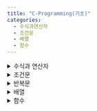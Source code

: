 ```yaml
---
title: "C-Programming(기초)"
categories:
  - 수식과연산자
  - 조건문
  - 배열
  - 함수
---
```


<details>
<summary> 수식과 연산자 </summary>
<div markdown="1">

# C_Programming 과제.1 (수식과 연산자)

### C_과제 1.c
양의 정수 한 개를 입력 받는다. 입력 받은 수가 3의 배수인 경우에는 3의 배수임을 출력하고 5의 배수인 경우에는 5의 배수임을 출력하고 15의 배수인 경우에는 15의 배수임을 출력 한다. 만약 입력 받은 수가 3, 5, 15의 배수가 아닌 경우에는 입력받은 수를 그대로 출력한다. 출 력문은 아래의 출력 예시와 같은 영어 형식으로 출력한다.
- 힌트: 논리 연산자(&&), 논리 부정 연산자(!), 산술 연산자(곱셈, 덧셈, 나머지), 괄호를 이용하 시오.
- if문 / for문 등 사용하지 않고 푸시오.

<img width="389" alt="스크린샷 2022-06-28 오후 11 03 38" src="https://user-images.githubusercontent.com/99342700/176198776-53c2657b-43fc-4723-8dc5-188f1ba77c46.png">

1. 입력 받을 N값과 출력 할 결과값 result 변수 지정
2. 입력 후 조건에 충족시 1 불충족시 0이 나오는 연산을 이용하여 충족하는 해당 연산에 배수만큼 곱하기.
3. 나와야 할 결과값에 맞춰 출력값 세팅

```c++
#include <stdio.h>

int main(void){
    int N=0; int result=0;
    scanf("%d",&N);

    result = ( (N%15 == 0) && (N%5 == 0) && (N%3 == 0) ) * 15 +
    ( (N%15 != 0) && (N%5 != 0) && (N%3 == 0) ) * 3 +
    ( (N%15 != 0) && (N%3 != 0) && (N%5 == 0) ) * 5 +
    ( (N%15 != 0) && (N%5 != 0) && (N%3) != 0 ) * N;
    
    printf("%d is a multiple od %d.",N,result);
    
    return 0;
}
```


### C_과제 2.c
연도를 입력받고, 해당 연도가 윤년인지 평년인지를 판단하는 프로그램을 작성하시오. 단, 윤년일 경우에는 L을, 평년일 경우에는 C를 출력하며, <u>반드시 조건 연산자</u>를 사용하시오.
- 윤년 = 4로 나누어떨어지는 수는 윤년인데, 그 중에서 100으로 나누어떨어지는 수는 제외한다. - 윤년 = 400 으로 나누어떨어지는 수는 윤년, 예) 400, 800, 2000
- 평년 = 그 외는 평년

<img width="443" alt="스크린샷 2022-06-29 오후 1 33 51" src="https://user-images.githubusercontent.com/99342700/176352582-81a3ca99-c848-4069-b8b2-89d4de14d7db.png">

1. 입력 받을 변수와 결과 값으로 출력 할 변수를 지정.
2. 조건 연산자를 사용하여 윤년일 경우 'L' 평년일 경우 'C'를 결과값에 저장.
3. 결과값 출력

```c++
#include<stdio.h>

int main(void){
	int N=0; char result=0;
	scanf("%d",&N);

	result = ( (N%4==0 || N%400==0) && (N%100!=0) ) ? 'L' : 'C';
	printf("%c",result);

	return 0;
}
```


### C_과제 3.c
세 자리 양의 정수 세 개를 입력 받는다. 각 수의 백의 자리수가 모두 같으면 T를 출 력하고, 두 수의 백의 자리수만 같으면 D를 출력하고, 백의 자리수가 모두 다르면 S를 출력하시 오.
- 힌트: 관계연산자( a==b a!=b )와 논리연산자( && || )와 괄호를 이용하시오.
- if문등 배우지 않은 문법 사용금지

<img width="382" alt="스크린샷 2022-06-29 오후 1 53 55" src="https://user-images.githubusercontent.com/99342700/176354581-5cdb16fb-dc1e-49b3-8f0e-1382ad57ea8f.png">

1. 입력받을 변수와 출력 할 결과값 변수 지정.
2. 입력받은 변수에 100의자리만 따로 저장.
3. 각 100의자리 수 비교 후 결과값 저장.
4. 결과값 출력.

```c++
#include<stdio.h>

int main(void){
	int A=0; int B=0; int C=0; 
	char result;
	scanf("%d %d %d",&A, &B, &C);
	A = (A/100) % 10;
	B = (B/100) % 10;
	C = (C/100) % 10;

	result = (A == B && A == C) * 'T' +
	(A == B && A != C) * 'D' +
	(A != B && A == C) * 'D' +
	(B == C && B != A) * 'D' +
	( (A != B && A != C) && (B != C && B != A) ) * 'S';

	printf("%c",result);
	return 0;
}
```



### C_과제 4.c
4자리 양수를 입력받은 후 그 수를 뒤집은 숫자와의 차의 절대값을 출력하는 프로그램 을 작성하시오.
- 힌트: 절대값을 계산하여 출력할 때 조건 연산자( ? )를 이용하시오.

<img width="302" alt="스크린샷 2022-06-29 오후 2 23 08" src="https://user-images.githubusercontent.com/99342700/176358032-4a85ce7f-6ef0-49fb-8312-12c5a9044a93.png">

1. 입력받을 변수와 각 자릿수를 표현 할 변수, 결과값 변수를 지정.
2. 자릿수를 표현 할 변수에 각 자릿수 저장.
3. 저장한 각 지릿수 변수들을 모두 더하여 뒤집은 값 만들기.
4. 기존의 값과 뒤집은 값을 빼기.
5. 조건 연산자를 이용하여 뺀 값이 양수면 그대로 출력 / 음수면 반대로 계산하여 출력.

```c++
#include <stdio.h>
int main(void)
{
  	int a=0; int b=0; int c=0; int d=0;
  	int n=0; int result=0; int add=0;
	scanf("%d", &n);

	a = n/1000;
	b = ((n/100)%10) * 10;
	c = ((n/10)%10) * 100;
	d = (n%10) * 1000;
	
	add = a+b+c+d;
	result = n - add;

	result > 0 ? printf("%d",n-add) : printf("%d",add-n);

  	return 0;
}
```


### C_과제 5.c
세 자리 양의 정수 한 개를 입력 받아 각 자리수 중에서 최소값을 찾아 출력하시오. 각 자리수는 서로 다르다고 가정한다.
- 힌트: 관계연산자( a>b )와 논리연산자( && )와 괄호를 이용하시오. - if문등 배우지 않은 문법 사용금지

<img width="399" alt="스크린샷 2022-06-29 오후 4 49 31" src="https://user-images.githubusercontent.com/99342700/176381866-6dc59c64-2b82-463b-8bbc-ec0bd45a26c8.png">

1. 입력 받을 변수와 각 자릿수의 변수, 출력 할 결과값 변수를 지정.
2. 각 자릿수를 변수에 저장.
3. 연산을 사용하여 최소값 찾기.
4. 결과값 출력.

```c++
#include <stdio.h>
int main(void){
	int N=0; int a=0,b=0,c=0; int result=0;
	scanf("%d",&N);

	a = (N/100) % 10;
	b = (N/10) % 10;
	c = N % 10;

	result = ( (a < b) && (a < c)) * a +
	( (b < a) && (b < c) ) * b +
	( (c < a) && (c < b) ) * c;

	printf("%d",result);

  	return 0;
}
```



### C_과제 6.c
정수 세 개를 입력 받는다. 세 수 중에서 중앙값을 출력하시오. 같은 수는 입력되지 않 는다고 가정한다.
-힌트: [문제5]번과해결방법이비슷하다. - if문등 배우지 않은 문법 사용금지

<img width="404" alt="스크린샷 2022-06-29 오후 5 03 48" src="https://user-images.githubusercontent.com/99342700/176384753-2e652e4c-a965-4060-8705-60ed846a73cd.png">

1. 5번 문제와 동일한 방식으로 세팅.
2. 각 자릿수 중 중간값인 경우 결과값에 저장.
3. 결과값 출력.

```c++
#include <stdio.h>
int main(void){
	int N=0; int a=0,b=0,c=0; int result=0;
	scanf("%d",&N);

	a = (N/100) % 10;
	b = (N/10) % 10;
	c = N % 10;

	result = ( (a < b && a > c) || (a > b && a < c) ) * a +
	( (b < a && b > c) || (b > a && b < c) ) * b +
	( (c < a && c > b) || (c > a && c < b) ) * c;

	printf("%d",result);

  	return 0;
}
```

</div>
</details>

<details>
<summary> 조건문 </summary>
<div markdown="1">

# C_Programming 과제.2 (조건문)

### C_과제 1.c
세 과목 점수 (0~100점 사이 정수)를 입력받는다. 세 과목 평균점수가 ◌ 90점 이상이면 “A”출력
◌ 80점 이상이면 “B”출력
◌ 70점 이상이면 “C” 출력
◌ 60점 이상이면 “D” 출력
◌ 어느 조건에도 해당되지 않으면 “F”가 출력되도록 작성하시오. – 그다음, 입력된 값들 중 최대값과 최소값을 화면에 출력하시오.

<img width="298" alt="스크린샷 2022-06-29 오후 6 19 13" src="https://user-images.githubusercontent.com/99342700/176401223-471d2e30-7029-4eff-824e-8c52c1421356.png">

1. 입력 받을 세개의 정수와 평균값을 저장 할 변수 지정.
2. 세개의 정수를 모두 더한 후 정수의 갯수 만큼 나눠서 평균값 변수에 저장.
3. 조건문을 사용하여 해당 문제에 명시된 조건에 맞추어 각각 기준 점수를 지정한 후 해당 점수일 시 출력.
4. 조건문을 사용하여 가장 큰 정수를 찾아서 출력.
5. 조건문을 사용하여 가장 작은 정수를 찾아서 출력.

```c++
#include <stdio.h>
int main(void){
	int A=0,B=0,C=0,avg=0;
	scanf("%d %d %d",&A,&B,&C);

    avg = (A+B+C)/3;

    if(avg >= 90){
        printf("A\n");
    }
    else if(avg >= 80){
        printf("B\n");
    }
    else if(avg >= 70){
        printf("C\n");
    }
    else if(avg >= 60){
        printf("D\n");
    }
    else{
        printf("F\n");
    }

    if(A > B && A > C){
        printf("max : %d\n",A);
    }
    else if(B > A && B > C){
        printf("max : %d\n",B);
    }
    else if(C > A && C > B){
        printf("max : %d\n",C);
    }

    if(A < B && A < C){
        printf("min : %d\n",A);
    }
    else if(B < A && B < C){
        printf("min : %d\n",B);
    }
    else if(C < A && C < B){
        printf("min : %d\n",C);
    }
	
  	return 0;
}
```



### C_과제 2.c
변종 분식에는 아래와 같은 메뉴가 있다. 대한이는 민국이와 함께 만 원짜리 지폐 한 장으로 들고 3개의 메뉴를 시켜 먹었다. 총 금액과 잔돈을 계산하여 예시와 같이 출력하는 프로그 램을 작성하시오.
- 음식 값이 예산(만원)을 초과하는 경우에는 잔돈이 아닌 “Insufficient Money”를 출력한다. - 메뉴 중복 선택가능. (예시) 메뉴 입력이 2 2 2처럼 같은 메뉴 주문도 가능하다.
- 메뉴는 무조건 3개를 시킨다.

<img width="490" alt="스크린샷 2022-06-29 오후 6 41 51" src="https://user-images.githubusercontent.com/99342700/176405971-9ecd71c1-6866-4e50-bcfb-7261816aa039.png">
<img width="391" alt="스크린샷 2022-06-29 오후 6 42 16" src="https://user-images.githubusercontent.com/99342700/176406003-a82e316f-9bdf-445d-8835-1d22e09e2890.png">

1. 입력 받을 변수, 각 메뉴, 총 금액, 남은 금액 변수 지정.
2. 입력 받은 변수 별로 각 메뉴를 지정했을 때 값을 총 금액에 더해주고 남은 금액에서는 빼기.
3. 남은 금액이 음수일 시 "Insufficient Money" 출력 양수일 시 총 금액과 남은 금액 출력.

```c++
#include <stdio.h>
int main(void){
	int N=0,M=0,S=0;
	int A=5000,B=2500,C=2000,D=1500,E=1000;
	int total=0;
	int money=10000;

	scanf("%d %d %d",&N,&M,&S);

	if(N == 1){
		total = total + A;
		money = money - A;
	}
	else if(N == 2){
		total = total + B;
		money = money - B;
	}
	else if(N == 3){
		total = total + C;
		money = money - C;
	}
	else if(N == 4){
		total = total + D;
		money = money - D;
	}
	else if(N == 5){
		total = total + E;
		money = money - E;
	}

	if(M == 1){
		total = total + A;
		money = money - A;
	}
	else if(M == 2){
		total = total + B;
		money = money - B;
	}
	else if(M == 3){
		total = total + C;
		money = money - C;
	}
	else if(M == 4){
		total = total + D;
		money = money - D;
	}
	else if(M == 5){
		total = total + E;
		money = money - E;
	}

	if(S == 1){
		total = total + A;
		money = money - A;
	}
	else if(S == 2){
		total = total + B;
		money = money - B;
	}
	else if(S == 3){
		total = total + C;
		money = money - C;
	}
	else if(S == 4){
		total = total + D;
		money = money - D;
	}
	else if(S == 5){
		total = total + E;
		money = money - E;
	}

	if(money < 0){
		printf("Insufficient Money");
	}
	else{
		printf("Total:%d\nChange:%d",total,money);
	}



  	return 0;
}
```



### C_과제 3.c
문자 1개와 숫자 1개를 예시와 같이 입력할 경우, 문자를 입력한 숫자만큼 증가 (예시 1) 시키는 프로그램을 작성하라.
- 조건) 대문자 및 소문자에 대해서 적용되며 숫자 및 특수문자는 입력한 글자를 그대로 출력한 다. 대문자의 끝 'Z'에 도달 한 경우 앞 'A'로 이동한다. 소문자 'z' 다음에는 소문자 'a'로 이동 한다. (힌트: 나머지 연산자 ‘%’ 사용)

<img width="445" alt="스크린샷 2022-06-29 오후 7 06 44" src="https://user-images.githubusercontent.com/99342700/176411114-7ee3c149-5eec-4e7c-8a3d-355f17239327.png">

1. 입력 받을 변수와 연산 할 변수 지정.
2. 소문자 / 대문자 / 그 외 범위 별로 나누어 조건문 사용.
3. 입력 받은 문자의 아스키코드 값에서 해당 범위의 알파벳 만큼 뺀 후 이동 할 값을 더하기.
4. 위에서 계산한 값을 아스키코드 값으로 나누어서 'Z'값이 넘어갈 때 다시 알파벳 맨 처음으로 오도록 세팅.
5. 세팅된 값에서 처음에 뺀 범위 내의 알파벳 더하기.
6. 각각 나온 값을 출력. (알파벳이 아닌경우 그대로 출력)

```c++
#include <stdio.h>
int main(void){
	char ch; int N=0; int M='Z'-'A'+1;
	scanf("%c %d",&ch,&N);

	if(ch >= 'a' && ch <= 'z'){
		ch = (ch - 'a' + N) % M + 'a';
		printf("%c",ch);
	}
	else if(ch >= 'A' && ch <= 'Z'){
		ch = (ch - 'A' + N) % M + 'A';
		printf("%c",ch);
	}
	else{
		printf("%c",ch);
	}
  	return 0;
}
```



### C_과제 4.c
두 자리 10진 정수를 입력 받은 후 영어단어로 변환하는 프로그램을 작성하시오. 예) 45를 입력할 경우 “forty-five”를 출력한다. 단, 입력된 정수가 두 자리 10진 정수가 아닌 경우 "none"을 출력한다.
- 힌트: if문안에 switch문을 사용한다(중첩).

<img width="299" alt="스크린샷 2022-06-29 오후 7 26 50" src="https://user-images.githubusercontent.com/99342700/176415087-f70bace0-003f-47df-a1c4-d770de303898.png">

1. 입력 할 변수와 각 자릿수 별로 출력 할 변수 지정.
2. 10~19까지 스위치문을 입력하여 출력.
3. 20 이상이면 스위치문을 이용하여 10의자리와 1의자리 각각 출력.
4. 범위 내에 해당 안될 시 "none"출력.

```c++
#include <stdio.h>

int main(void){
    int N=0; int max=0; int min=0;
    scanf("%d",&N);
    if(N>=10 && N <100){
        if(N >= 10 && N < 20){
            switch (N)
            {
            case 10 : printf("ten");
                break;
            case 11 : printf("eleven");
                break;
            case 12 : printf("twelve");
                break;
            case 13 : printf("thirteen");
                break;
            case 14 : printf("fourteen");
                break;
            case 15 : printf("fifteen");
                break;
            case 16 : printf("sixteen");
                break;
            case 17 : printf("seventeen");
                break;
            case 18 : printf("eighteen");
                break;
            case 19 : printf("nineteen");
                break;
            }
        }
        else{
            max = N/10; 
            min = N%10; 
            switch (max) 
            {
            case 2 : printf("twenty");
                break;
            case 3 : printf("thirty");
                break;
            case 4 : printf("forty");
                break;
            case 5 : printf("fifty");
                break;
            case 6 : printf("sixty");
                break;
            case 7 : printf("seventy");
                break;
            case 8 : printf("eighty");
                break;
            case 9 : printf("ninety");
                break;
            } 
            switch (min)
            {
            case 1 : printf("-one");
                break;
            case 2 : printf("-two");
                break;
            case 3 : printf("-three");
                break;
            case 4 : printf("-four");
                break;
            case 5 : printf("-five"); 
                break;
            case 6 : printf("-six");
                break;
            case 7 : printf("-seven");
                break;
            case 8 : printf("-eight");
                break;
            case 9 : printf("-nine"); 
                break;
            }
        }
    }
    else{
        printf("none");
    }

    return 0;
}
```



### C_과제 5.c
5자리의 양의 정수를 입력 받아 앞의 세 자리로 지역을 구분하는 프로그램을 if 문(문 제 5)과 switch 문(문제 6)으로 각각 완성하시오. 마지막 두 자리는 00으로 가정한다. 서울은 100, 101, 102로 시작한다. 입력의 오류(20100, 10111, 100123, - 10100, 70000, ... 등 형식에 맞지 않 는 입력값)에 대하여 none을 출력한다.

<img width="439" alt="스크린샷 2022-06-29 오후 7 42 10" src="https://user-images.githubusercontent.com/99342700/176417964-b16dae38-a859-42b4-a4bc-0c10e9304518.png">

1. 입력 받을 변수와 100의자리로 나타낼 변수 지정.
2. 입력 받은 변수를 100으로 너누어 100의자리 정수로 만들기.
3. if문을 이용하여 변수 중 1의자리의 수를 케이스별로 나누어 출력. 
4. 해당 조건에 해당하지 않을 시 "none"출력.

```c++
#include <stdio.h>

int main(void){
    int N=0; int HND=0;
    scanf("%d",&N);
    HND = N/100;
    if(HND==100){
        printf("Seoul");
    }
    else if(HND==101){
        printf("Seoul");
    } 
    else if(HND==102){
        printf("Seoul");
    }
    else if(HND==103){ 
        printf("Busan");
    }
    else if(HND==104){
        printf("Busan");
    }
    else if(HND==105){
        printf("Gwangju");
    }
    else{
        printf("none");
    }

    return 0;
}
```

### C_과제 6.c
5자리의 양의 정수를 입력 받아 앞의 세 자리로 지역을 구분하는 프로그램을 if 문(문 제 5)과 switch 문(문제 6)으로 각각 완성하시오. 마지막 두 자리는 00으로 가정한다. 서울은 100, 101, 102로 시작한다. 입력의 오류(20100, 10111, 100123, - 10100, 70000, ... 등 형식에 맞지 않 는 입력값)에 대하여 none을 출력한다.

<img width="439" alt="스크린샷 2022-06-29 오후 7 42 10" src="https://user-images.githubusercontent.com/99342700/176417964-b16dae38-a859-42b4-a4bc-0c10e9304518.png">

1. 입력 받을 변수와 100의자리로 나타낼 변수 지정.
2. 입력 받은 변수를 100으로 너누어 100의자리 정수로 만들기.
3. switch문을 이용하여 변수 중 1의자리의 수를 케이스별로 나누어 출력. 
4. 해당 조건에 해당하지 않을 시 "none"출력.

```c++
#include <stdio.h>

int main(void){
    int N=0; int HND=0;
    scanf("%d",&N);
    HND = N/100; 
    switch (HND)
    {
    case 100 : printf("Seoul");
        break;
    case 101 : printf("Seoul");
        break;
    case 102 : printf("Seoul");
        break;
    case 103 : printf("Busan");
        break;
    case 104 : printf("Busan");
        break;
    case 105 : printf("Gwangju");
        break;
    
    default: printf("none");
        break;
    }
    return 0;
}
```

</div>
</details>

<details>
<summary> 반복문 </summary>
<div markdown="1">

# C_Programming 과제.3 (반복문)

### C_과제 1-2.c
N개의 정수 M을 입력 받아, M과 M의 약수를 예시와 같이 출력하시오.
(단, N ≥ 3, M의 3자리 이상 정수) - 입력받은 각 정수에 대하여, (1) 입력된 정수를 그대로 출력하고
(2) 입력된 정수의 약수를 출력하고
(3) 각 정수에 대한 약수의 개수를 출력하고
(4) 약수의 개수가 가장 많은 M을 출력
(약수의 개수가 동일한 정수가 있을 경우, 첫 번째 일치하는 정수만 해당함)

<img width="594" alt="스크린샷 2022-06-30 오후 6 07 11" src="https://user-images.githubusercontent.com/99342700/176638774-501729b2-b790-41d7-9623-25906bb17203.png">

1. 각각의 변수 지정.
2. N번 만큼의 반복을 할 for문을 입력.
3. 이중 for문으로 약수를 구하여 약수일 시 출력과 갯수 추가.
4. 갯수 출력 후 줄 바꿈.
5. 카운트값을 비교하여 조건에 맞을 시 새로운 카운트 변수에 기존 카운트값 저장.
6. 카운트값이 가장 높은 값 출력.

```c++
#include <stdio.h>

int main(void){
    int N=0,M=0,cnt=0,ccnt=0,max=0;
	scanf("%d",&N);

	for(int i=0; i<N; i++){
		scanf("%d",&M);
		printf("%d:",M);
		for(int j=1; j<=M; j++){
			if(M%j==0){
				printf(" %d",j);
				cnt++;
			}
		}
		printf(" %d\n",cnt);
		if(ccnt < cnt){
			ccnt = cnt;
			max = M;
		}
		cnt=0;
	}
	printf("%d",max);
    return 0;
}
```



### C_과제 2-2.c
1 이상 1000 이하의 두 개의 양의 정수 N 과 M을 사용자로부터 입력 받아 N부터 M 까지의 각 숫자의 약수의 개수를 계산해서 약수의 개수가 가장 큰 수를 출력하고 그 수 의 약수의 개수도 함께 출력하시오. (만약, 약수의 개수가 가장 많은 수가 지정된 범위 내에서 여 러 개 존재할 때 가장 작은 수를 선택.)
단,각숫자의약수의개수는소인수분해를통해구하시오.숫자 을소인수의지수형태 n=ap xbq xcr 로나타낼수있을때,n의약수의개수는이다.예를들 어, 72 = 23 x 32 의 약수의 개수는  이다. 소인수 분해를 통해 계산했는지 확 인하기 위해 소인수의 지수 합 ()을 추가로 출력하시오.
- 입력: N M
- 출력: (약수의 개수가 가장 큰 수) (약수의 개수) (소인수의 지수 합)

<img width="393" alt="스크린샷 2022-06-30 오후 6 26 36" src="https://user-images.githubusercontent.com/99342700/176642754-0bad9f58-4560-41d4-90ae-3fb1816619b5.png">

1. 각각 변수 지정.
2. for문을 이용하여 N ~ M 까지 약수를 구하고 약수의 개수 1씩 올리기.
3. 갯수가 클 때 마다 i값(현재 N값) 저장.
4. 반복 연산으로 약수의 개수가 가장 큰 수와 그 약수의 개수를 출력.
5. 약수의 개수가 가장 큰 수를 2부터 나누며 다시 약수를 구하기.
6. 가장 큰 수가 0이 될 때 까지 반복 계산.
7. 소인수의 지수 합 출력.

```c++
#include <stdio.h>
int main(void)
{
  int N=0; int M=0; int cnt=0; int max=0; int answer=0;
  scanf("%d %d",&N,&M);
  if( ( N < 1 || N > 1000 ) || ( M < 1 || M > 1000 ) ){return -1;}
      for(int i=N; i<=M; i++){ 
        for(int j=2; j<=i; j++){ 
          if(i%j==0){
           cnt++;
          }
          if(max<cnt){ 
          max=cnt;
          answer=i; 
          }
        } 
         cnt=0;
      }    
       printf("%d %d ",answer,max+1);
      int f=2; int exp=0;
      while(answer>1){
        if(answer%f==0){
          exp++;
          answer=answer/f; 
        } 
        else{ 
          f++;
          if(answer%f==0){
            exp++;
            answer=answer/f;
          }
        } 
      } 
      printf("%d",exp); 
  return 0;
}
```



### C_과제 3.c
<img width="481" alt="스크린샷 2022-06-30 오후 6 37 42" src="https://user-images.githubusercontent.com/99342700/176645175-9c1ee1a6-0335-468e-a16a-6b5cc777110d.png">
<img width="462" alt="스크린샷 2022-06-30 오후 6 38 11" src="https://user-images.githubusercontent.com/99342700/176645183-362e91e2-3650-443e-9553-11cdbff88a3b.png">

1. 각각 변수 지정.
2. 조건을 충족하지 못할 시 주어진 멘트를 출력하며 종료.
3. 조건에 나온대로 순열 / 중복순열 / 조합 / 중복조합 을 계산하여 출력. 

```c++
#include <stdio.h>
int main(void)
{
    int n=0; int r=0; long long s=1; int nt=0; long long js=1;
    int rt=1; long long jj=1; int jt=0; long long j=1;

    scanf("%d %d",&n,&r); 
    if(n < r || r <= 0){ 
        printf("inputs n and r must satisfy '0 < r <= n'.");
        return -1;
    }

    nt = n;
    for(int i=0; i<r; i++){
        s = s * nt;
        nt--;
    }
    printf("%dP%d=%lld\n",n,r,s);

    for(int i=0; i<r; i++){
        js = js * n; 
    }
    printf("%dPI%d=%lld\n",n,r,js);

    for(int i=1; i<=r; i++){
        rt = rt * i;
    }
    j = s/rt;
    printf("%dC%d=%lld\n",n,r,j);

    jt = n + r -1; 
    for(int i=1; i<=r; i++){
        jj = jj * jt;
        jt--;
    }
    jj = jj / rt; 
    printf("%dH%d=%lld",n,r,jj);


  return 0;
}
```



### C_과제4-2.c
찾기 원하는 0이 아닌 한 자리 정수 T를 입력 받는다. 그 후 한 자리 혹은 여러 자리를 갖는 정수를 0이 나오기 전까지 지속적으로 입력 받은 다음 입력 받은 정수들에 T가 등장한 횟수, T 보다 작은 수가 등장한 횟수, T 보다 큰 수가 등장한 횟수를 출력하는 프로그램을 작성하시오. 이 때, 마지막에 입력된 0은 무시되며, 입력되는 수는 모두 양수라고 가정한다.

<img width="483" alt="스크린샷 2022-06-30 오후 6 47 51" src="https://user-images.githubusercontent.com/99342700/176647422-31873ae0-aed8-4be7-9718-27926e3a65a6.png">

1. 각각 변수 지정
2. 이중 반복문을 이용하여 각 자릿수의 값을 입력한 N과 비교하여 큰 값 / 작은 값 / 같은 값 나누어 저장.
3. 각각 나눈 변수 출력. 

```c++
#include <stdio.h>
int main(void)
{
  int N=0; int M=0; int num=0; int cnt=0,min=0,max=0;
  scanf("%d",&N);

  while(1){
	  scanf("%d",&M);
	  if(M == 0){break;}

	  for(int i=M; i>0; i=i/10){
		  num = i%10;
		  if(num == N){
			  cnt++;
		  }
		  else if(num > N){
			  max++;
		  }
		  else{
			  min++;
		  }
	  }	  
  }
  printf("%d %d %d",cnt,min,max);
  return 0;
}
```



### C_과제 5-3.c
정수 N을 입력 받아 (N>0)
- 자리수가 짝수인 수들만 역순으로 만든 수를 출력하시오. 그런 다음, - 자리수가 홀수인 수들만 역순으로 만든 수를 출력하시오.

<img width="381" alt="스크린샷 2022-06-30 오후 7 03 50" src="https://user-images.githubusercontent.com/99342700/176650935-88e380d5-b102-4377-bda6-c4c7a3bd52a0.png">

1. 각각 필요한 변수 지정.
2. 입력받은 N이 0이 될 때 까지 반복.
3. 입력받은 값을 1의자리부터 나누며 각 자릿수가 짝수일 경우와 홀수일 경우 구분.
4. 짝수일 경우 자릿수를 곱하며 뒤집은 값이 나오게 연산.
5. 홀수일 경우 짝수일 경우와 마찬가지로 연산.
6. 짝수인 경우와 홀수인 경우 출력.

```c++
#include <stdio.h>
int main(void)
{
  int N=0; int num=0; int even=0,odd=0;
  scanf("%d",&N);

  for(int i=N; i>0; i=i/10){
	  num = i % 10;
	  if(num%2 == 0){
		  even = even * 10;
		  even = even + num;
	  }
	  else if(num%2 != 0){
		  odd = odd * 10;
		  odd = odd + num;
	  }
  }
  printf("%d %d",even,odd);
  return 0;
}
```



### C_과제 6-2.c
삼각형 높이를 나타내는 N을 종료 조건 시까지 반복해서 입력받고, 앞의 문 제(문제 1-1)와 동일한 사각형 모양을 순서대로 출력하는 프로그램을 작성하시오.
(단, 2 <= N <= 20)
- 종료조건: 0, 1, 음수, 3의 배수 입력

<img width="433" alt="스크린샷 2022-06-30 오후 7 17 46" src="https://user-images.githubusercontent.com/99342700/176653704-a93a459a-1063-4e19-963a-ac579b469ba4.png">

1. 각각 필요한 변수 지정.
2. 반복하여 입력을 받고, 입력 예시와 맞게 가로 세로 인덱스를 구축 할 반복문코드 작성.
3. 각 인덱스 별로 모양에 맞추어 공백 / O / X 지정 후 출력.

```c++
#include <stdio.h>
int main(void){
int N=0;

while(1){
  	scanf("%d",&N);
  	if(N <= 1 || N%3 == 0){return -1;}
  	for(int i=0; i<N; i++){
	  	for(int j=0; j<N*2-1; j++){
		  	if(i+j < N-1){
				  printf(" ");
		  	}
		  	else if(j-i > N-1){
				  printf(" ");
		  	}
		  	else if(i+j == N-1){
				  printf("O");
		  	}
		  	else if(j-i == N-1){
				  printf("O");
		 	}
		  	else if(i == N-1){
				  printf("O");
		  	}
		  	else if(i+j >= N){
				  printf("X");
		  	}
	 	}
	  	printf("\n");
  	}
  }	  
  return 0;
}
```

</div>
</details>

<details>
<summary> 배열 </summary>
<div markdown="1">
# C Programming 4차 과제

### 1. C_과제 1-2.c
회문수는 순서대로 읽은 수와 거꾸로 읽은 수가 일치하는 수를 말한다. 예를 들면
34543은 회문수이고, 34567은 회문수가 아니다. 정수 M1과 M2를 먼저 입력받고, 종료 조건까지 정수
N을 반복해서 입력받는다. (1) 정수 N을 한 자리씩 나누어, 가장 마지막 자릿수부터 순차적으로 배열 Y에 저장한다. (정수 N
의 일의 자릿수가 Y[0]의 원소가, 십의 자릿수가 Y[1]의 원소가 되는 방식이다.) (2) 배열 Y의 원소 중 인덱스 M1과 M2 위치의 원소를 삭제한다. 단, M1 또는 M2가 배열 Y의 원소의 수보다 큰 경우, 해당 위치에서 삭제되는 원소는 없다. (3) 배열 Y의 남은 원소로 만들어지는 정수가 회문수이면, 이때의 정수 N을 배열 X에 저장한다. (4) 배열 X에 저장된 정수를 가장 큰 수부터 내림차순으로 정렬하여 출력한다. (5) 입력된 정수 중 조건을 만족하는 정수가 하나도 없는 경우, “none”을 출력한다.
 - 종료 조건 : 0 또는 음수 입력
 - 입력되는 정수의 최대 개수는 100이다.
 - 입력된 정수 N 중에, Y[M1]과 Y[M2]의 자릿수를 삭제한 후, 남는 자릿수가 없는 정수는 없다고 가정한다.

 <img width="587" alt="스크린샷 2022-07-04 오전 2 48 55" src="https://user-images.githubusercontent.com/99342700/177051448-0efe1d33-5e2e-4431-8e02-d3d82fe6d17b.png">

1. 배열 및 정수 변수 지정.
2. for문을 이용하여 입력받은 정수N을 Y배열에 역순으로 저장.
3. for문을 이용하여 입력받은 M1,M2인덱스를 제외한 값을 Z배열에 저장.
4. for문을 이용하여 Z배열의 첫 번째 인덱스와 마지막 인덱스 부터 안쪽으로 차례대로 비교하며 카운트.
5. 만약 인덱스의 값과 비교한 카운트 값이 같을 경우 회문수이므로 X배열에 회문수 저장.
    - 한번이라도 회문수가 나오면 체크.(체크가 한번도 안되면 "none" 출력)
6. X배열 안에있는 값을 내림차순으로 저장.
7. X배열 순서대로 출력.

```c++
#include <stdio.h>

int main(void){
	int X[100]={0},Y[100]={0},Z[100]={0};
	int M1=0,M2=0,N=0,cnt=0,st=0,temp=0,idx=0,result=0,check=0;;
	scanf("%d %d",&M1,&M2);

	while(1){
		scanf("%d",&N);
		if(N < 1){break;}

		for(int i=N; i>0; i=i/10){
			Y[idx++] = i % 10;
			cnt++;
		}
		idx = 0;

		for(int i=0; i<cnt; i++){
			if(i == M1 || i == M2){
				continue;
			}
			else{
				Z[idx++] = Y[i];
			}
		}

		for(int i=0; i<idx; i++){
			if(Z[i] == Z[idx-1-i]){
				temp++;
			}
		}

		if(idx == temp){
			X[result++] = N;
			check = 1;
		}
		temp = 0;
		idx = 0;
		cnt = 0;
	}

	for(int i=0; i<result; i++){
		for(int j=0; j<result; j++){
			if(X[i] > X[j]){
				st = X[i];
				X[i] = X[j];
				X[j] = st;
			}
		}
	}
	if(check == 1){
		for(int i=0; i<result; i++){
			printf("%d ",X[i]);
		}
	}	
	else{
		printf("none");
	}
    return 0;
}
```



### C_과제 2-2.c
종료 조건까지 문자를 반복해서 입력받아, 배열 X에 저장한다.
 (1) 배열 X에 저장된 문자 중 중복된 문자는 제외하고 배열 Y에 저장한다. 동일한 문자가 여러
번 나오는 경우, 가장 처음에 입력된 문자를 배열 Y에 저장한다.
 (2) 배열 Y에 저장된 문자들을 출력한다.
 (3) 정수 M을 입력받고, M개의 문자를 입력받아 배열 Z에 저장한다. 단, M≤N.
 (4) 배열 Y에 저장된 문자 중에 배열 Z에 저장된 M개의 문자가 연속해서 나타나면, 배열 Y에서 연속된 M개 문자의 시작 위치(배열의 인덱스 값)을 출력한다. (5) 배열 Y에 저장된 문자 중에 배열 Z에 저장된 M개의 문자가 연속해서 나타나지 않으면
“none”을 출력한다.
 - 종료 조건 : 문자 ‘!’ 입력
 - 입력되는 문자의 최대 개수는 100이다. 
 - M 입력 후 배열 Z에 문자들을 입력받아 저장하기 전에  getchar();  문장을 사용해서
  <enter>를 읽어 들여야 함

<img width="622" alt="스크린샷 2022-07-05 오후 12 59 34" src="https://user-images.githubusercontent.com/99342700/177247102-f3fe15b0-1e1c-4c92-99a2-b3ff2f91a300.png">

1. 문제에 맞는 변수 지정.
2. 종료조건 전까지 무한루프를 이용하여 반복 계산.
3. 입력한 X배열에 중복되는 문자가 나오면 카운트를 하여 카운트가 자기자신 외에 더 있으면 Y배열에 저장 안함.
4. 중복되지 않은 문자들로 이루어진 Y배열 출력.
5. M을 입력받고 M크기 만큼의 문자를 새로운 배열 Z에 저장.
6. for문을 이용하여 같은 문자가 나오면 그 다음 문자들도 같은지 확인.
7. 몇번째에서 해당 문자가 시작하는지 카운트 후 출력.
8. 그 외에는 none출력.

```c++
#include <stdio.h>

int main(void){
    char X[100],Y[100],Z[100];
	int idx=0,cnt=0,ccnt=0,temp=0,M=0,a=0,b=0,c=0;

	while(1){
		scanf("%c",&X[idx++]);
		if(X[idx-1] == '!'){break;}
	} 

	for(int i=0; i<idx; i++){
		for(int j=i; j>=0; j--){
			if(X[i] == X[j]){
				cnt++;
			}
		}
		if(cnt == 1){
			Y[temp++] = X[i];
		}
		cnt=0;
	}

	for(int i=0; i<temp-1; i++){
		printf("%c",Y[i]);
	}

	scanf("%d",&M);
	getchar();

	for(int i=0; i<M; i++){
		scanf("%c",&Z[i]);
	}

	for(int i=0; i<temp; i++){
		for(int j=0; j<M; j++){
			if(Y[i] == Z[j]){
				a = i;
				b = j;
				for(int k=0; k<M-1; k++){
					if(Y[++a] == Z[++b]){
						ccnt++;
					}
				}
			}
		}
		if(ccnt == M-1){
			printf("\n%d",i);
			c = 1;
		}
		ccnt=0;
	}
	if(c == 0){
		printf("\nnone");
	}

    return 0;
}
```



### C_과제 3-2.c
1부터 20까지 정수를 배열 A[0]에서 A[19]에 순서대로 저장하고, 양의 정수 F(<20), R(F<R<20), M을 입력받아 A[F]부터 A[R]까지의 정수 중, A[R]부터 M개의 정수를 하나씩 오른쪽으로 이동시키는 프로그램을 작성하시오. M은 R-F+1보다 작은 수이다.

<img width="788" alt="스크린샷 2022-07-06 오후 4 18 26" src="https://user-images.githubusercontent.com/99342700/177492631-bcf822db-61fb-48ea-8d6f-5dee5cabd900.png">

1. 조건에 맞게 변수 지정.
2. 범위 내의 인덱스 크기 구하기.
3. 해당 인덱스 범위 내의 값들을 새로운 배열에 저장.
4. 새롭게 저장한 배열을 기존 배열의 N부터 차례로 저장하고 출력.

```c++
#include <stdio.h>

int main(void){
    int arr[20] = {1,2,3,4,5,6,7,8,9,10,11,12,13,14,15,16,17,18,19,20}; 
	int X[20] = {0};
	int F=0,R=0,M=0,N=0,next=0,idx=0,cnt=0; 
	scanf("%d %d %d",&F,&R,&M); 

	N = R - M + 1;
	next = R;

	for(int i=N; i<=R; i++){
		X[idx++] = arr[i]; 
		cnt++; 
	}
	idx = cnt-1;

	for(int i=N; i<=R; i++){
		arr[i] = X[idx++]; 
		if(idx == cnt){
			idx = 0;
		}
	}

	for(int i=0; i<20; i++){ 
		printf("%d ",arr[i]);
	}

    return 0;
}
```



### C_과제 4-3.c
정수 N을 입력받고, N개의 정수 읽어 들여 1, 2단계 [ 문제 4-1 ] [ 문제 4-2 ]를 수 행한후, 결과로나온배열에다시2단계[문제4-2]를계속적용하여전체N개의정수중가 장 큰 수, 가장 작은 수가 남을 때 까지 반복하는 프로그램을 작성하시오.

<img width="788" alt="스크린샷 2022-07-06 오후 4 18 26" src="https://user-images.githubusercontent.com/99342700/177605977-a841542b-3f49-4c36-8e0b-cc2e2de639ad.png">

1. 각 변수 지정.
2. 입력 받은 크기로 각 배열 변수 지정.
3. 입력 받은 배열을 역순으로 출력.
4. 각 최대/최소 변수에 배열의 첫 번째 인덱스 저장.
5. 반복할 때 i는 3칸씩 이동.
6. max변수에 가장 큰 값 저장.
7. min변수에 가장 작은 값 저장.
8. 배열에 최대/최소값 각각 저장 후 출력.

```c++
#include <stdio.h>

int main(void){
    int N=0,idx=0,cnt=0,M=0,max=0,min=0;
	scanf("%d",&N);
	int arr[N],temp[N],X[N],Y[N],max_cnt[N],min_cnt[N];

	for(int i=0; i<N; i++){
		scanf("%d",&arr[i]);
		temp[i] = arr[i];
	}

	for(int i=N-1; i>=0; i--){
		printf(" %d",arr[i]);
	}
	printf("\n");

	while(1){
		idx=0;
		for(int i=0; i<N; i=i+3){
			max = arr[i];
			min = temp[i];
			for(int j=i; j<i+3 && j<N; j++){
				if(max < arr[j]){
					max = arr[j];
				}
				if(min > temp[j]){
					min = temp[j];
				}
			}
			max_cnt[idx] = max;
			min_cnt[idx] = min;
			idx++;
		}


		for(int i=0; i<idx; i++){
			printf(" %d",max_cnt[i]);
		}
		printf("\n");
		for(int i=0; i<idx; i++){
			printf(" %d",min_cnt[i]);
		}
		printf("\n");
		N = idx;
		if(N == 1){
			break;
		}
		for(int i=0; i<N; i++){
			arr[i] = max_cnt[i];
			temp[i] = min_cnt[i];
		}
	}
	return 0;
}
```



### C_과제 5-2.c
두 집합 A, B 의 원소를 합쳐서 합집합을 만들려고 한다. 두 집합의 원소는 각각 음 수가 입력될 때까지의 원소이다. 문제 5-1처럼 중복된 원소가 입력될 수 있고 이 때는 집합에 추 가되지 않아야 한다. 합집합은 두 집합이 합쳐 진 후 정렬을 하여 오름차순으로 출력한다.
각 줄에서, 음수를 제외하고 최대 100개의 정수가 입력된다.

<img width="697" alt="스크린샷 2022-07-07 오후 7 03 15" src="https://user-images.githubusercontent.com/99342700/177748308-cf2affc1-157a-475d-95c6-e1e23240b4f5.png">

1. 필요한 배열 및 변수 지정.
2. 종료조건 전까지 입력받고 입력받은 값은 A,B배열에 저장.
3. 현재 위치부터 0인덱스까지 비교하며 같은 경우가 자기 자신 밖에 없을 때 새로운 배열에 저장.(반복된 수 제거)
4. 반복 제거한 두 배열을 하나의 배열로 합치기.
5. 합친 배열에 반복값이 있는지 확인하고 반복된 수는 제외하고 새로운 배열에 저장.
6. 가장 작은 수 부터 정렬하며 오름차순으로 저장.
7. 해당 배열 출력.

```c++
#include <stdio.h>

int main(void){
    int A[101],B[101],C[101],D[101],E[202],F[101],G[101];
	int idx=0,idx2=0,idx3=0,idx4=0,idx5=0,cnt=0,num1=0,num2=0,add=0,min=99999999,n=0,temp=0;

	while(1){
		scanf("%d",&temp);
		if(temp < 0){break;}
		A[num1++] = temp;
	} 
	
	while(1){
		scanf("%d",&temp);
		if(temp < 0){break;}
		B[num2++] = temp;
	}

	for(int i=0; i<num1; i++){
		for(int j=i; j>=0; j--){
			if(A[i] == A[j]){
				cnt++;
			}
		}
		if(cnt==1){
			C[idx++] = A[i]; 
		}
		cnt=0;
	}
	cnt=0;
	for(int i=0; i<num2; i++){
		for(int j=i; j>=0; j--){
			if(B[i]==B[j]){
				cnt++;
			}
		}
		if(cnt==1){
			D[idx2++] = B[i];
		}
		cnt=0;
	}
	cnt=0;

	add = idx + idx2;

	for(int i=0; i<idx; i++){
		E[idx3++] = C[i]; 
	}

	for(int i=0; i<idx2; i++){
		E[idx3++] = D[i];
	}

	for(int i=0; i<add; i++){
		for(int j=i; j>=0; j--){
			if(E[i] == E[j]){
				cnt++;
			}
		}
		if(cnt == 1){
			F[idx4++] = E[i];
		}
		cnt=0;
	}

	for(int i=0; i<idx4; i++){
		for(int j=0; j<idx4-1; j++){
			if(F[j] > F[j+1]){
				min = F[j];
				F[j] = F[j+1];
				F[j+1] = min;
			}
		}
	}

	for(int i=0; i<idx4; i++){
		printf("%d ",F[i]);
	}


	return 0;
}
```
</div>
</details>

<details>
<summary> 함수 </summary>
<div markdown="1">

# C_Programming 5차 과제

### 1. C_과제 1-2.c
회문수는 순서대로 읽은 수와 거꾸로 읽은 수가 일치하는 수를 말한다. 예를 들면
34543은 회문수이고, 34567은 회문수가 아니다. 정수 M1과 M2를 먼저 입력받고, 종료 조건까지 정수
N을 반복해서 입력받는다. (1) 정수 N을 한 자리씩 나누어, 가장 마지막 자릿수부터 순차적으로 배열 Y에 저장한다. (정수 N
의 일의 자릿수가 Y[0]의 원소가, 십의 자릿수가 Y[1]의 원소가 되는 방식이다.) (2) 배열 Y의 원소 중 인덱스 M1과 M2 위치의 원소를 삭제한다. 단, M1 또는 M2가 배열 Y의 원소의 수보다 큰 경우, 해당 위치에서 삭제되는 원소는 없다. (3) 배열 Y의 남은 원소로 만들어지는 정수가 회문수이면, 이때의 정수 N을 배열 X에 저장한다. (4) 배열 X에 저장된 정수를 가장 큰 수부터 내림차순으로 정렬하여 출력한다. (5) 입력된 정수 중 조건을 만족하는 정수가 하나도 없는 경우, “none”을 출력한다.
 - 종료 조건 : 0 또는 음수 입력
 - 입력되는 정수의 최대 개수는 100이다.
 - 입력된 정수 N 중에, Y[M1]과 Y[M2]의 자릿수를 삭제한 후, 남는 자릿수가 없는 정수는 없다고 가정한다.

 <img width="587" alt="스크린샷 2022-07-04 오전 2 48 55" src="https://user-images.githubusercontent.com/99342700/177051448-0efe1d33-5e2e-4431-8e02-d3d82fe6d17b.png">

1. 배열 및 정수 변수 지정.
2. for문을 이용하여 입력받은 정수N을 Y배열에 역순으로 저장.
3. for문을 이용하여 입력받은 M1,M2인덱스를 제외한 값을 Z배열에 저장.
4. for문을 이용하여 Z배열의 첫 번째 인덱스와 마지막 인덱스 부터 안쪽으로 차례대로 비교하며 카운트.
5. 만약 인덱스의 값과 비교한 카운트 값이 같을 경우 회문수이므로 X배열에 회문수 저장.
    - 한번이라도 회문수가 나오면 체크.(체크가 한번도 안되면 "none" 출력)
6. X배열 안에있는 값을 내림차순으로 저장.
7. X배열 순서대로 출력.

```c++
#include <stdio.h>

int main(void){
	int X[100]={0},Y[100]={0},Z[100]={0};
	int M1=0,M2=0,N=0,cnt=0,st=0,temp=0,idx=0,result=0,check=0;;
	scanf("%d %d",&M1,&M2);

	while(1){
		scanf("%d",&N);
		if(N < 1){break;}

		for(int i=N; i>0; i=i/10){
			Y[idx++] = i % 10;
			cnt++;
		}
		idx = 0;

		for(int i=0; i<cnt; i++){
			if(i == M1 || i == M2){
				continue;
			}
			else{
				Z[idx++] = Y[i];
			}
		}

		for(int i=0; i<idx; i++){
			if(Z[i] == Z[idx-1-i]){
				temp++;
			}
		}

		if(idx == temp){
			X[result++] = N;
			check = 1;
		}
		temp = 0;
		idx = 0;
		cnt = 0;
	}

	for(int i=0; i<result; i++){
		for(int j=0; j<result; j++){
			if(X[i] > X[j]){
				st = X[i];
				X[i] = X[j];
				X[j] = st;
			}
		}
	}
	if(check == 1){
		for(int i=0; i<result; i++){
			printf("%d ",X[i]);
		}
	}	
	else{
		printf("none");
	}
    return 0;
}
```



### C_과제 2-2.c
종료 조건까지 문자를 반복해서 입력받아, 배열 X에 저장한다.
 (1) 배열 X에 저장된 문자 중 중복된 문자는 제외하고 배열 Y에 저장한다. 동일한 문자가 여러
번 나오는 경우, 가장 처음에 입력된 문자를 배열 Y에 저장한다.
 (2) 배열 Y에 저장된 문자들을 출력한다.
 (3) 정수 M을 입력받고, M개의 문자를 입력받아 배열 Z에 저장한다. 단, M≤N.
 (4) 배열 Y에 저장된 문자 중에 배열 Z에 저장된 M개의 문자가 연속해서 나타나면, 배열 Y에서 연속된 M개 문자의 시작 위치(배열의 인덱스 값)을 출력한다. (5) 배열 Y에 저장된 문자 중에 배열 Z에 저장된 M개의 문자가 연속해서 나타나지 않으면
“none”을 출력한다.
 - 종료 조건 : 문자 ‘!’ 입력
 - 입력되는 문자의 최대 개수는 100이다. 
 - M 입력 후 배열 Z에 문자들을 입력받아 저장하기 전에  getchar();  문장을 사용해서
  <enter>를 읽어 들여야 함

<img width="622" alt="스크린샷 2022-07-05 오후 12 59 34" src="https://user-images.githubusercontent.com/99342700/177247102-f3fe15b0-1e1c-4c92-99a2-b3ff2f91a300.png">

1. 문제에 맞는 변수 지정.
2. 종료조건 전까지 무한루프를 이용하여 반복 계산.
3. 입력한 X배열에 중복되는 문자가 나오면 카운트를 하여 카운트가 자기자신 외에 더 있으면 Y배열에 저장 안함.
4. 중복되지 않은 문자들로 이루어진 Y배열 출력.
5. M을 입력받고 M크기 만큼의 문자를 새로운 배열 Z에 저장.
6. for문을 이용하여 같은 문자가 나오면 그 다음 문자들도 같은지 확인.
7. 몇번째에서 해당 문자가 시작하는지 카운트 후 출력.
8. 그 외에는 none출력.

```c++
#include <stdio.h>

int main(void){
    char X[100],Y[100],Z[100];
	int idx=0,cnt=0,ccnt=0,temp=0,M=0,a=0,b=0,c=0;

	while(1){
		scanf("%c",&X[idx++]);
		if(X[idx-1] == '!'){break;}
	} 

	for(int i=0; i<idx; i++){
		for(int j=i; j>=0; j--){
			if(X[i] == X[j]){
				cnt++;
			}
		}
		if(cnt == 1){
			Y[temp++] = X[i];
		}
		cnt=0;
	}

	for(int i=0; i<temp-1; i++){
		printf("%c",Y[i]);
	}

	scanf("%d",&M);
	getchar();

	for(int i=0; i<M; i++){
		scanf("%c",&Z[i]);
	}

	for(int i=0; i<temp; i++){
		for(int j=0; j<M; j++){
			if(Y[i] == Z[j]){
				a = i;
				b = j;
				for(int k=0; k<M-1; k++){
					if(Y[++a] == Z[++b]){
						ccnt++;
					}
				}
			}
		}
		if(ccnt == M-1){
			printf("\n%d",i);
			c = 1;
		}
		ccnt=0;
	}
	if(c == 0){
		printf("\nnone");
	}

    return 0;
}
```



### C_과제 3-2.c
1부터 20까지 정수를 배열 A[0]에서 A[19]에 순서대로 저장하고, 양의 정수 F(<20), R(F<R<20), M을 입력받아 A[F]부터 A[R]까지의 정수 중, A[R]부터 M개의 정수를 하나씩 오른쪽으로 이동시키는 프로그램을 작성하시오. M은 R-F+1보다 작은 수이다.

<img width="788" alt="스크린샷 2022-07-06 오후 4 18 26" src="https://user-images.githubusercontent.com/99342700/177492631-bcf822db-61fb-48ea-8d6f-5dee5cabd900.png">

1. 조건에 맞게 변수 지정.
2. 범위 내의 인덱스 크기 구하기.
3. 해당 인덱스 범위 내의 값들을 새로운 배열에 저장.
4. 새롭게 저장한 배열을 기존 배열의 N부터 차례로 저장하고 출력.

```c++
#include <stdio.h>

int main(void){
    int arr[20] = {1,2,3,4,5,6,7,8,9,10,11,12,13,14,15,16,17,18,19,20}; 
	int X[20] = {0};
	int F=0,R=0,M=0,N=0,next=0,idx=0,cnt=0; 
	scanf("%d %d %d",&F,&R,&M); 

	N = R - M + 1;
	next = R;

	for(int i=N; i<=R; i++){
		X[idx++] = arr[i]; 
		cnt++; 
	}
	idx = cnt-1;

	for(int i=N; i<=R; i++){
		arr[i] = X[idx++]; 
		if(idx == cnt){
			idx = 0;
		}
	}

	for(int i=0; i<20; i++){ 
		printf("%d ",arr[i]);
	}

    return 0;
}
```



### C_과제 4-3.c
정수 N을 입력받고, N개의 정수 읽어 들여 1, 2단계 [ 문제 4-1 ] [ 문제 4-2 ]를 수 행한후, 결과로나온배열에다시2단계[문제4-2]를계속적용하여전체N개의정수중가 장 큰 수, 가장 작은 수가 남을 때 까지 반복하는 프로그램을 작성하시오.

<img width="788" alt="스크린샷 2022-07-06 오후 4 18 26" src="https://user-images.githubusercontent.com/99342700/177605977-a841542b-3f49-4c36-8e0b-cc2e2de639ad.png">

1. 각 변수 지정.
2. 입력 받은 크기로 각 배열 변수 지정.
3. 입력 받은 배열을 역순으로 출력.
4. 각 최대/최소 변수에 배열의 첫 번째 인덱스 저장.
5. 반복할 때 i는 3칸씩 이동.
6. max변수에 가장 큰 값 저장.
7. min변수에 가장 작은 값 저장.
8. 배열에 최대/최소값 각각 저장 후 출력.

```c++
#include <stdio.h>

int main(void){
    int N=0,idx=0,cnt=0,M=0,max=0,min=0;
	scanf("%d",&N);
	int arr[N],temp[N],X[N],Y[N],max_cnt[N],min_cnt[N];

	for(int i=0; i<N; i++){
		scanf("%d",&arr[i]);
		temp[i] = arr[i];
	}

	for(int i=N-1; i>=0; i--){
		printf(" %d",arr[i]);
	}
	printf("\n");

	while(1){
		idx=0;
		for(int i=0; i<N; i=i+3){
			max = arr[i];
			min = temp[i];
			for(int j=i; j<i+3 && j<N; j++){
				if(max < arr[j]){
					max = arr[j];
				}
				if(min > temp[j]){
					min = temp[j];
				}
			}
			max_cnt[idx] = max;
			min_cnt[idx] = min;
			idx++;
		}


		for(int i=0; i<idx; i++){
			printf(" %d",max_cnt[i]);
		}
		printf("\n");
		for(int i=0; i<idx; i++){
			printf(" %d",min_cnt[i]);
		}
		printf("\n");
		N = idx;
		if(N == 1){
			break;
		}
		for(int i=0; i<N; i++){
			arr[i] = max_cnt[i];
			temp[i] = min_cnt[i];
		}
	}
	return 0;
}
```



### C_과제 5-2.c
두 집합 A, B 의 원소를 합쳐서 합집합을 만들려고 한다. 두 집합의 원소는 각각 음 수가 입력될 때까지의 원소이다. 문제 5-1처럼 중복된 원소가 입력될 수 있고 이 때는 집합에 추 가되지 않아야 한다. 합집합은 두 집합이 합쳐 진 후 정렬을 하여 오름차순으로 출력한다.
각 줄에서, 음수를 제외하고 최대 100개의 정수가 입력된다.

<img width="697" alt="스크린샷 2022-07-07 오후 7 03 15" src="https://user-images.githubusercontent.com/99342700/177748308-cf2affc1-157a-475d-95c6-e1e23240b4f5.png">

1. 필요한 배열 및 변수 지정.
2. 종료조건 전까지 입력받고 입력받은 값은 A,B배열에 저장.
3. 현재 위치부터 0인덱스까지 비교하며 같은 경우가 자기 자신 밖에 없을 때 새로운 배열에 저장.(반복된 수 제거)
4. 반복 제거한 두 배열을 하나의 배열로 합치기.
5. 합친 배열에 반복값이 있는지 확인하고 반복된 수는 제외하고 새로운 배열에 저장.
6. 가장 작은 수 부터 정렬하며 오름차순으로 저장.
7. 해당 배열 출력.

```c++
#include <stdio.h>

int main(void){
    int A[101],B[101],C[101],D[101],E[202],F[101],G[101];
	int idx=0,idx2=0,idx3=0,idx4=0,idx5=0,cnt=0,num1=0,num2=0,add=0,min=99999999,n=0,temp=0;

	while(1){
		scanf("%d",&temp);
		if(temp < 0){break;}
		A[num1++] = temp;
	} 
	
	while(1){
		scanf("%d",&temp);
		if(temp < 0){break;}
		B[num2++] = temp;
	}

	for(int i=0; i<num1; i++){
		for(int j=i; j>=0; j--){
			if(A[i] == A[j]){
				cnt++;
			}
		}
		if(cnt==1){
			C[idx++] = A[i]; 
		}
		cnt=0;
	}
	cnt=0;
	for(int i=0; i<num2; i++){
		for(int j=i; j>=0; j--){
			if(B[i]==B[j]){
				cnt++;
			}
		}
		if(cnt==1){
			D[idx2++] = B[i];
		}
		cnt=0;
	}
	cnt=0;

	add = idx + idx2;

	for(int i=0; i<idx; i++){
		E[idx3++] = C[i]; 
	}

	for(int i=0; i<idx2; i++){
		E[idx3++] = D[i];
	}

	for(int i=0; i<add; i++){
		for(int j=i; j>=0; j--){
			if(E[i] == E[j]){
				cnt++;
			}
		}
		if(cnt == 1){
			F[idx4++] = E[i];
		}
		cnt=0;
	}

	for(int i=0; i<idx4; i++){
		for(int j=0; j<idx4-1; j++){
			if(F[j] > F[j+1]){
				min = F[j];
				F[j] = F[j+1];
				F[j+1] = min;
			}
		}
	}

	for(int i=0; i<idx4; i++){
		printf("%d ",F[i]);
	}


	return 0;
}

```


<!--
<details>
<summary>  </summary>
<div markdown="1">

</div>
</details>
----------------------
-->